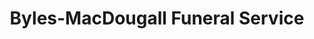 ---
title: "Byles-MacDougall Funeral Service"
url: /new-london/byles-macdougall-funeral-service/
shop: Bestattungen
---